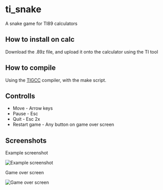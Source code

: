 # ti_snake
A snake game for TI89 calculators

## How to install on calc
Download the .89z file, and upload it onto the calculator using the TI tool

## How to compile
Using the [TIGCC](http://tigcc.ticalc.org/) compiler, with the make script.

## Controlls
- Move - Arrow keys
- Pause - Esc
- Quit - Esc 2x
- Restart game - Any button on game over screen

## Screenshots
Example screenshot

![Example screenshot](https://github.com/nagbalae/ti_snake/assets/66674037/f9211ce2-f876-4b71-8584-921d5a7eb8ef)

Game over screen

![Game over screen](https://github.com/nagbalae/ti_snake/assets/66674037/37b6b38c-cd12-4e6f-90a2-fbf84db3588a)
